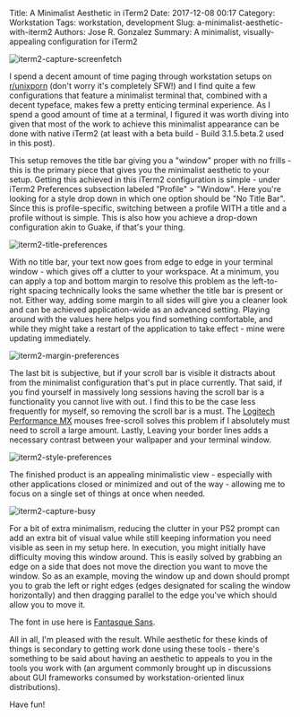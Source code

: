 Title: A Minimalist Aesthetic in iTerm2
Date: 2017-12-08 00:17
Category: Workstation
Tags: workstation, development
Slug: a-minimalist-aesthetic-with-iterm2
Authors: Jose R. Gonzalez
Summary: A minimalist, visually-appealing configuration for iTerm2

![iterm2-capture-screenfetch]({filename}/images/iterm2-capture-screenfetch.png)

I spend a decent amount of time paging through workstation setups on [r/unixporn](https://reddit.com/r/unixporn) (don't worry it's completely SFW!) and I find quite a few configurations that feature a minimalist terminal that, combined with a decent typeface, makes few a pretty enticing terminal experience. As I spend a good amount of time at a terminal, I figured it was worth diving into given that most of the work to achieve this minimalist appearance can be done with native iTerm2 (at least with a beta build - Build 3.1.5.beta.2 used in this post).

This setup removes the title bar giving you a "window" proper with no frills - this is the primary piece that gives you the minimalist aesthetic to your setup. Getting this achieved in this iTerm2 configuration is simple - under iTerm2 Preferences subsection labeled "Profile" > "Window". Here you're looking for a style drop down in which one option should be "No Title Bar". Since this is profile-specific, switching between a profile WITH a title and a profile without is simple. This is also how you achieve a drop-down configuration akin to Guake, if that's your thing.

![iterm2-title-preferences]({filename}/images/iterm2-title-preferences.png)

With no title bar, your text now goes from edge to edge in your terminal window - which gives off a clutter to your workspace. At a minimum, you can apply a top and bottom margin to resolve this problem as the left-to-right spacing technically looks the same whether the title bar is present or not. Either way, adding some margin to all sides will give you a cleaner look and can be achieved application-wide as an advanced setting. Playing around with the values here helps you find something comfortable, and while they might take a restart of the application to take effect - mine were updating immediately.

![iterm2-margin-preferences]({filename}/images/iterm2-margin-preferences.png)

The last bit is subjective, but if your scroll bar is visible it distracts about from the minimalist configuration that's put in place currently. That said, if you find yourself in massively long sessions having the scroll bar is a functionality you cannot live with out. I find this to be the case less frequently for myself, so removing the scroll bar is a must. The [Logitech Performance MX](https://www.amazon.com/Logitech-Wireless-Performance-Mouse-Large/dp/B002HWRJBM/ref=sr_1_2?ie=UTF8&qid=1512714965&sr=8-2&keywords=Logitech+MX+Performance) mouses free-scroll solves this problem if I absolutely must need to scroll a large amount. Lastly, Leaving your border lines adds a necessary contrast between your wallpaper and your terminal window.

![iterm2-style-preferences]({filename}/images/iterm2-style-preferences.png)

The finished product is an appealing minimalistic view - especially with other applications closed or minimized and out of the way - allowing me to focus on a single set of things at once when needed.

![iterm2-capture-busy]({filename}/images/iterm2-capture-busy.png)

For a bit of extra minimalism, reducing the clutter in your PS2 prompt can add an extra bit of visual value while still keeping information you need visible as seen in my setup here. In execution, you might initially have difficulty moving this window around. This is easily solved by grabbing an edge on a side that does not move the direction you want to move the window. So as an example, moving the window up and down should prompt you to grab the left or right edges (edges designated for scaling the window horizontally) and then dragging parallel to the edge you've which should allow you to move it.

The font in use here is [Fantasque Sans](https://fontlibrary.org/en/font/fantasque-sans-mono).

All in all, I'm pleased with the result. While aesthetic for these kinds of things is secondary to getting work done using these tools - there's something to be said about having an aesthetic to appeals to you in the tools you work with (an argument commonly brought up in discussions about GUI frameworks consumed by workstation-oriented linux distributions).

Have fun!
